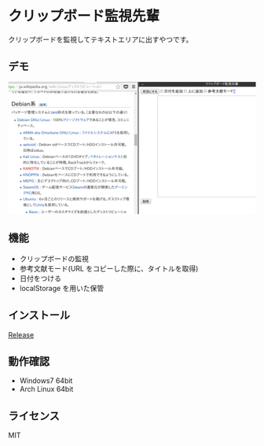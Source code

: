 クリップボード監視先輩
======================

クリップボードを監視してテキストエリアに出すやつです。

## デモ
![screenshot](https://raw.githubusercontent.com/zaftzaft/cbsnpi/master/screenshot/ss.gif)

## 機能
- クリップボードの監視
- 参考文献モード(URL をコピーした際に、タイトルを取得)
- 日付をつける
- localStorage を用いた保管

## インストール
[Release](https://github.com/zaftzaft/cbsnpi/releases)

## 動作確認
- Windows7 64bit
- Arch Linux 64bit

## ライセンス
MIT
